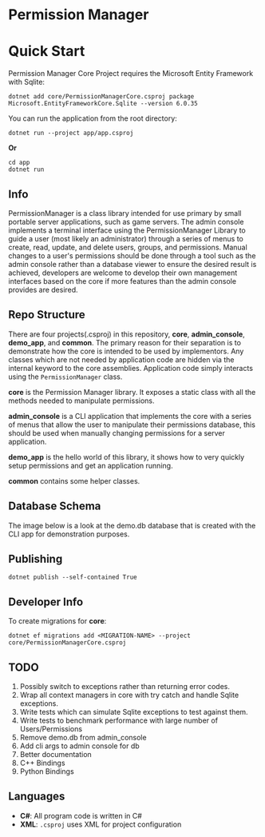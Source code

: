 # Permission Manager
# Quick Start
Permission Manager Core Project requires the Microsoft Entity Framework with Sqlite:
```
dotnet add core/PermissionManagerCore.csproj package Microsoft.EntityFrameworkCore.Sqlite --version 6.0.35
```
You can run the application from the root directory:
```
dotnet run --project app/app.csproj
```
**Or**
```
cd app
dotnet run
```
## Info 
PermissionManager is a class library intended for use primary by small portable server applications, such as game servers. The admin console implements a terminal interface using the PermissionManager Library to guide a user (most likely an administrator) through a series of menus to create, read, update, and delete users, groups, and permissions. Manual changes to a user's permissions should be done through a tool such as the admin console rather than a database viewer to ensure the desired result is achieved, developers are welcome to develop their own management interfaces based on the core if more features than the admin console provides are desired.
## Repo Structure
There are four projects(.csproj) in this repository, **core**, **admin_console**, **demo_app**, and **common**. The primary reason for their separation is to demonstrate how the core is intended to be used by implementors. Any classes which are not needed by application code are hidden via the internal keyword to the core assemblies. Application code simply interacts using the `PermissionManager` class.

**core** is the Permission Manager library. It exposes a static class with all the methods needed to manipulate permissions.

**admin_console** is a CLI application that implements the core with a series of menus that allow the user to manipulate their permissions database, this should be used when manually changing permissions for a server application.

**demo_app** is the hello world of this library, it shows how to very quickly setup permissions and get an application running.

**common** contains some helper classes.

## Database Schema
The image below is a look at the demo.db database that is created with the CLI app for demonstration purposes.
## Publishing
```
dotnet publish --self-contained True
```
## Developer Info
To create migrations for **core**:
```
dotnet ef migrations add <MIGRATION-NAME> --project core/PermissionManagerCore.csproj
```
## TODO
1. Possibly switch to exceptions rather than returning error codes.
2. Wrap all context managers in core with try catch and handle Sqlite exceptions.
3. Write tests which can simulate Sqlite exceptions to test against them.
4. Write tests to benchmark performance with large number of Users/Permissions
5. Remove demo.db from admin_console
6. Add cli args to admin console for db
7. Better documentation
8. C++ Bindings
9. Python Bindings
## Languages
- **C#**: All program code is written in C#
- **XML**: `.csproj` uses XML for project configuration
